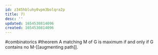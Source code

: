 ```yaml
---
id: z345hbluhy0vpm3bolqra2p
title: 7)
desc: ''
updated: 1654530814096
created: 1654530814096
---
```

#combinatorics  #theorem
A matching M of G is maximum if and only if G contains no M-[[augmenting path]].
